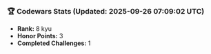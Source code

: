 ### 🏆 Codewars Stats (Updated: 2025-09-26 07:09:02 UTC)

- **Rank:** 8 kyu
- **Honor Points:** 3
- **Completed Challenges:** 1
